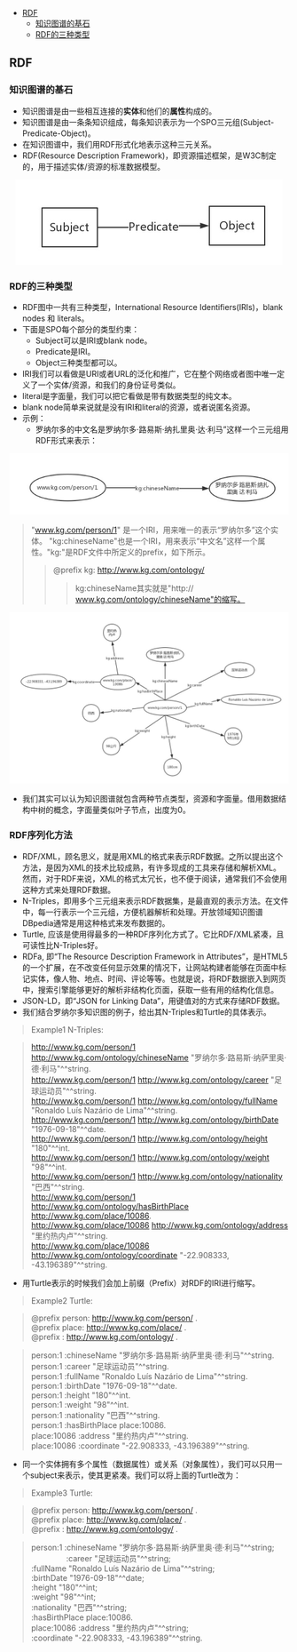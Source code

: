 <!-- TOC -->

- [RDF](#RDF)
  - [知识图谱的基石](#知识图谱的基石)
  - [RDF的三种类型](#RDF的三种类型)
  
<!-- /TOC-->

## RDF
### 知识图谱的基石
- 知识图谱是由一些相互连接的**实体**和他们的**属性**构成的。
- 知识图谱是由一条条知识组成，每条知识表示为一个SPO三元组(Subject-Predicate-Object)。
- 在知识图谱中，我们用RDF形式化地表示这种三元关系。
- RDF(Resource Description Framework)，即资源描述框架，是W3C制定的，用于描述实体/资源的标准数据模型。

<div align="center"><img src="./picture/spo.jpg" height="" /></div>

### RDF的三种类型
- RDF图中一共有三种类型，International Resource Identifiers(IRIs)，blank nodes 和 literals。
- 下面是SPO每个部分的类型约束：
    - Subject可以是IRI或blank node。
    - Predicate是IRI。
    - Object三种类型都可以。
- IRI我们可以看做是URI或者URL的泛化和推广，它在整个网络或者图中唯一定义了一个实体/资源，和我们的身份证号类似。
- literal是字面量，我们可以把它看做是带有数据类型的纯文本。
- blank node简单来说就是没有IRI和literal的资源，或者说匿名资源。
- 示例：
    - 罗纳尔多的中文名是罗纳尔多·路易斯·纳扎里奥·达·利马”这样一个三元组用RDF形式来表示：

<div align="center"><img src="./picture/罗纳尔多spo.jpg" height="" /></div>

>"www.kg.com/person/1"
>是一个IRI，用来唯一的表示“罗纳尔多”这个实体。
>"kg:chineseName"也是一个IRI，用来表示“中文名”这样一个属性。"kg:"是RDF文件中所定义的prefix，如下所示。
>>@prefix kg: <http://www.kg.com/ontology/>
>>>kg:chineseName其实就是"http:// www.kg.com/ontology/chineseName"的缩写。

<div align="center"><img src="./picture/罗纳尔多.jpg" height="" /></div>

- 我们其实可以认为知识图谱就包含两种节点类型，资源和字面量。借用数据结构中树的概念，字面量类似叶子节点，出度为0。

### RDF序列化方法
- RDF/XML，顾名思义，就是用XML的格式来表示RDF数据。之所以提出这个方法，是因为XML的技术比较成熟，有许多现成的工具来存储和解析XML。然而，对于RDF来说，XML的格式太冗长，也不便于阅读，通常我们不会使用这种方式来处理RDF数据。
- N-Triples，即用多个三元组来表示RDF数据集，是最直观的表示方法。在文件中，每一行表示一个三元组，方便机器解析和处理。开放领域知识图谱DBpedia通常是用这种格式来发布数据的。
- Turtle, 应该是使用得最多的一种RDF序列化方式了。它比RDF/XML紧凑，且可读性比N-Triples好。
- RDFa, 即“The Resource Description Framework in Attributes”，是HTML5的一个扩展，在不改变任何显示效果的情况下，让网站构建者能够在页面中标记实体，像人物、地点、时间、评论等等。也就是说，将RDF数据嵌入到网页中，搜索引擎能够更好的解析非结构化页面，获取一些有用的结构化信息。
- JSON-LD，即“JSON for Linking Data”，用键值对的方式来存储RDF数据。
- 我们结合罗纳尔多知识图的例子，给出其N-Triples和Turtle的具体表示。
>Example1 N-Triples:

><http://www.kg.com/person/1> <http://www.kg.com/ontology/chineseName> "罗纳尔多·路易斯·纳萨里奥·德·利马"^^string.  
><http://www.kg.com/person/1> <http://www.kg.com/ontology/career> "足球运动员"^^string.  
><http://www.kg.com/person/1> <http://www.kg.com/ontology/fullName> "Ronaldo Luís Nazário de Lima"^^string.  
><http://www.kg.com/person/1> <http://www.kg.com/ontology/birthDate> "1976-09-18"^^date.  
><http://www.kg.com/person/1> <http://www.kg.com/ontology/height> "180"^^int.  
><http://www.kg.com/person/1> <http://www.kg.com/ontology/weight> "98"^^int.  
><http://www.kg.com/person/1> <http://www.kg.com/ontology/nationality> "巴西"^^string.  
><http://www.kg.com/person/1> <http://www.kg.com/ontology/hasBirthPlace> <http://www.kg.com/place/10086>.  
><http://www.kg.com/place/10086> <http://www.kg.com/ontology/address> "里约热内卢"^^string.  
><http://www.kg.com/place/10086> <http://www.kg.com/ontology/coordinate> "-22.908333, -43.196389"^^string.  

- 用Turtle表示的时候我们会加上前缀（Prefix）对RDF的IRI进行缩写。
>Example2 Turtle:  

>@prefix person: <http://www.kg.com/person/> .  
>@prefix place: <http://www.kg.com/place/> .  
>@prefix : <http://www.kg.com/ontology/> .  

>person:1 :chineseName "罗纳尔多·路易斯·纳萨里奥·德·利马"^^string.  
>person:1 :career "足球运动员"^^string.  
>person:1 :fullName "Ronaldo Luís Nazário de Lima"^^string.  
>person:1 :birthDate "1976-09-18"^^date.  
>person:1 :height "180"^^int.   
>person:1 :weight "98"^^int.  
>person:1 :nationality "巴西"^^string.   
>person:1 :hasBirthPlace place:10086.  
>place:10086 :address "里约热内卢"^^string.  
>place:10086 :coordinate "-22.908333, -43.196389"^^string.  

- 同一个实体拥有多个属性（数据属性）或关系（对象属性），我们可以只用一个subject来表示，使其更紧凑。我们可以将上面的Turtle改为：
>Example3 Turtle:  

>@prefix person: <http://www.kg.com/person/> .  
>@prefix place: <http://www.kg.com/place/> .  
>@prefix : <http://www.kg.com/ontology/> .  

>person:1 :chineseName "罗纳尔多·路易斯·纳萨里奥·德·利马"^^string;  
>&nbsp;&nbsp;&nbsp;&nbsp;&nbsp;&nbsp;&nbsp;&nbsp;&nbsp;&nbsp;&nbsp;&nbsp;&nbsp;&nbsp;&nbsp;&nbsp;:career "足球运动员"^^string;  
>         :fullName "Ronaldo Luís Nazário de Lima"^^string;  
>         :birthDate "1976-09-18"^^date;  
>         :height "180"^^int;  
>         :weight "98"^^int;  
>         :nationality "巴西"^^string;   
>         :hasBirthPlace place:10086.  
>place:10086 :address "里约热内卢"^^string;  
>            :coordinate "-22.908333, -43.196389"^^string.  
